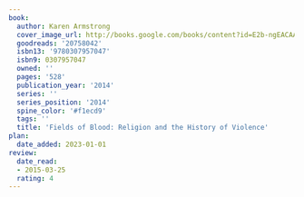 ```yaml
---
book:
  author: Karen Armstrong
  cover_image_url: http://books.google.com/books/content?id=E2b-ngEACAAJ&printsec=frontcover&img=1&zoom=1&source=gbs_api
  goodreads: '20758042'
  isbn13: '9780307957047'
  isbn9: 0307957047
  owned: ''
  pages: '528'
  publication_year: '2014'
  series: ''
  series_position: '2014'
  spine_color: '#f1ecd9'
  tags: ''
  title: 'Fields of Blood: Religion and the History of Violence'
plan:
  date_added: 2023-01-01
review:
  date_read:
  - 2015-03-25
  rating: 4
---
```

